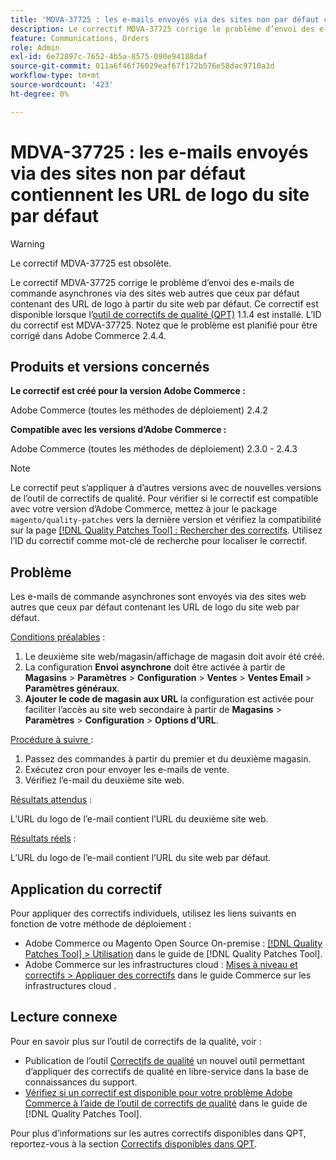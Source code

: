 ```yaml
---
title: 'MDVA-37725 : les e-mails envoyés via des sites non par défaut contiennent les URL de logo du site par défaut'
description: Le correctif MDVA-37725 corrige le problème d’envoi des e-mails de commande asynchrones via des sites web autres que ceux par défaut contenant des URL de logo à partir du site web par défaut.
feature: Communications, Orders
role: Admin
exl-id: 6e72897c-7652-4b5a-8575-090e94188daf
source-git-commit: 011a6f46f76029eaf67f172b576e58dac9710a3d
workflow-type: tm+mt
source-wordcount: '423'
ht-degree: 0%

---
```


# MDVA-37725 : les e-mails envoyés via des sites non par défaut contiennent les URL de logo du site par défaut

>[!WARNING]
>
> Le correctif MDVA-37725 est obsolète.

Le correctif MDVA-37725 corrige le problème d’envoi des e-mails de commande asynchrones via des sites web autres que ceux par défaut contenant des URL de logo à partir du site web par défaut. Ce correctif est disponible lorsque l’[outil de correctifs de qualité (QPT)](https://experienceleague.adobe.com/en/docs/commerce-operations/tools/quality-patches-tool/quality-patches-tool-to-self-serve-quality-patches) 1.1.4 est installé. L’ID du correctif est MDVA-37725. Notez que le problème est planifié pour être corrigé dans Adobe Commerce 2.4.4.

## Produits et versions concernés

**Le correctif est créé pour la version Adobe Commerce :**

Adobe Commerce (toutes les méthodes de déploiement) 2.4.2

**Compatible avec les versions d’Adobe Commerce :**

Adobe Commerce (toutes les méthodes de déploiement) 2.3.0 - 2.4.3

>[!NOTE]
>
>Le correctif peut s’appliquer à d’autres versions avec de nouvelles versions de l’outil de correctifs de qualité. Pour vérifier si le correctif est compatible avec votre version d’Adobe Commerce, mettez à jour le package `magento/quality-patches` vers la dernière version et vérifiez la compatibilité sur la page [[!DNL Quality Patches Tool] : Rechercher des correctifs](https://experienceleague.adobe.com/en/docs/commerce-operations/tools/quality-patches-tool/quality-patches-tool-to-self-serve-quality-patches). Utilisez l’ID du correctif comme mot-clé de recherche pour localiser le correctif.

## Problème

Les e-mails de commande asynchrones sont envoyés via des sites web autres que ceux par défaut contenant les URL de logo du site web par défaut.

<u>Conditions préalables</u> :

1. Le deuxième site web/magasin/affichage de magasin doit avoir été créé.
1. La configuration **Envoi asynchrone** doit être activée à partir de **Magasins** > **Paramètres** > **Configuration** > **Ventes** > **Ventes Email** > **Paramètres généraux**.
1. **Ajouter le code de magasin aux URL** la configuration est activée pour faciliter l’accès au site web secondaire à partir de **Magasins** > **Paramètres** > **Configuration** > **Options d’URL**.

<u>Procédure à suivre </u> :

1. Passez des commandes à partir du premier et du deuxième magasin.
1. Exécutez cron pour envoyer les e-mails de vente.
1. Vérifiez l’e-mail du deuxième site web.

<u>Résultats attendus</u> :

L’URL du logo de l’e-mail contient l’URL du deuxième site web.

<u>Résultats réels</u> :

L’URL du logo de l’e-mail contient l’URL du site web par défaut.

## Application du correctif

Pour appliquer des correctifs individuels, utilisez les liens suivants en fonction de votre méthode de déploiement :

* Adobe Commerce ou Magento Open Source On-premise : [[!DNL Quality Patches Tool] > Utilisation](/help/tools/quality-patches-tool/usage.md) dans le guide de [!DNL Quality Patches Tool].
* Adobe Commerce sur les infrastructures cloud : [Mises à niveau et correctifs > Appliquer des correctifs](https://experienceleague.adobe.com/docs/commerce-cloud-service/user-guide/develop/upgrade/apply-patches.html) dans le guide Commerce sur les infrastructures cloud .

## Lecture connexe

Pour en savoir plus sur l’outil de correctifs de la qualité, voir :

* Publication de l’outil [Correctifs de qualité](https://experienceleague.adobe.com/en/docs/commerce-operations/tools/quality-patches-tool/quality-patches-tool-to-self-serve-quality-patches) un nouvel outil permettant d’appliquer des correctifs de qualité en libre-service dans la base de connaissances du support.
* [Vérifiez si un correctif est disponible pour votre problème Adobe Commerce à l’aide de l’outil de correctifs de qualité](/help/tools/quality-patches-tool/patches-available-in-qpt/check-patch-for-magento-issue-with-magento-quality-patches.md) dans le guide de [!DNL Quality Patches Tool].

Pour plus d’informations sur les autres correctifs disponibles dans QPT, reportez-vous à la section [Correctifs disponibles dans QPT](https://experienceleague.adobe.com/tools/commerce-quality-patches/index.html).
